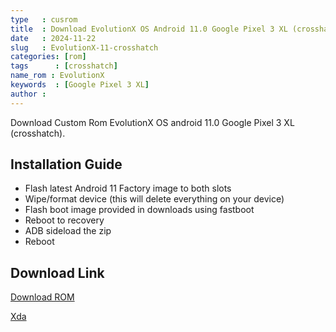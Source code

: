 ```yaml
---
type   : cusrom
title  : Download EvolutionX OS Android 11.0 Google Pixel 3 XL (crosshatch)
date   : 2024-11-22
slug   : EvolutionX-11-crosshatch
categories: [rom]
tags      : [crosshatch]
name_rom : EvolutionX
keywords  : [Google Pixel 3 XL]
author :
---
```


Download Custom Rom EvolutionX OS android 11.0 Google Pixel 3 XL (crosshatch).


## Installation Guide
- Flash latest Android 11 Factory image to both slots
- Wipe/format device (this will delete everything on your device)
- Flash boot image provided in downloads using fastboot
- Reboot to recovery
- ADB sideload the zip
- Reboot

## Download Link
[Download ROM](https://androidfilehost.com/?w=files&flid=326261)

[Xda](https://forum.xda-developers.com/t/unofficial-evolution-x-for-pixel3-xl-11-september-2021.4294507/)



